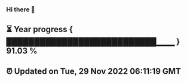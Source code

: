 ### Hi there 👋
⏳ Year progress { ███████████████████████████▁▁▁ } 91.03 %
---
⏰ Updated on Tue, 29 Nov 2022 06:11:19 GMT
---
